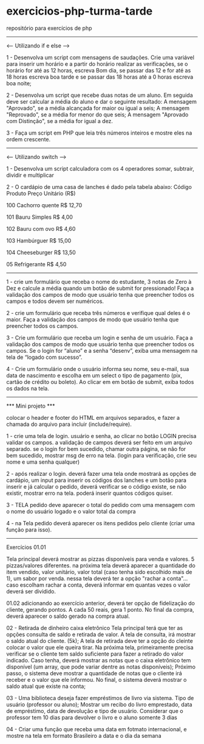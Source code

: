 # exercicios-php-turma-tarde
repositório para exercícios de php

---------------------------------------
<-- Utilizando if e else -->

1 - Desenvolva um script com mensagens de saudações. Crie uma variável para inserir um horário e a partir do horário realizar as verificações, se o horário for até as 12 horas, escreva Bom dia, se passar das 12 e for até as 18 horas escreva boa tarde e se passar das 18 horas até a 0 horas escreva boa noite;

2 - Desenvolva um script que recebe duas notas de um aluno. Em seguida deve ser calcular a média do aluno e dar o seguinte resultado:
A mensagem "Aprovado", se a média alcançada for maior ou igual a seis;
A mensagem "Reprovado", se a média for menor do que seis;
A mensagem "Aprovado com Distinção", se a média for igual a dez.

3 - Faça um script em PHP que leia três números inteiros e mostre eles na ordem crescente.

---------------------------------------

<-- Utilizando switch -->

1 - Desenvolva um script calculadora com os 4 operadores somar, subtrair, dividir e multiplicar

2 - O cardápio de uma casa de lanches é dado pela tabela abaixo:
Código Produto Preço Unitário (R$)

100 Cachorro quente R$ 12,70

101 Bauru Simples R$ 4,00

102 Bauru com ovo R$ 4,60

103 Hambúrguer R$ 15,00

104 Cheeseburger R$ 13,50

05 Refrigerante R$ 4,50

---------------------------------------

1 - crie um formulário que receba o nome do estudante, 3 notas de Zero à Dez e calcule a média quando um botão de submit for pressionado! Faça a validação dos campos de modo que usuário tenha que preencher todos os campos e todos devem ser numéricos.

2 - crie um formulário que receba três números e verifique qual deles é o maior. Faça a validação dos campos de modo que usuário tenha que preencher todos os campos.

3 - Crie um formulário que receba um login e senha de um usuário. Faça a validação dos campos de modo que usuário tenha que preencher todos os campos. Se o login for “aluno” e a senha “desenv”, exiba uma mensagem na tela de “logado com sucesso”.

4 - Crie um formulário onde o usuário informa seu nome, seu e-mail, sua data de nascimento e escolha em um select o tipo de pagamento (pix, cartão de crédito ou boleto). Ao clicar em em botão de submit, exiba todos os dados na tela.

---------------------------------------
*** Mini projeto ***

colocar o header e footer do HTML em arquivos separados, e fazer a chamada do arquivo para incluir (include/require).

1 - crie uma tela de login. usuário e senha, ao clicar no botão LOGIN precisa validar os campos. a validação de campos deverá ser feito em um arquivo separado.
se o login for bem sucedido, chamar outra página, se não for bem sucedido, mostrar msg de erro na tela. (login para verificação, crie seu nome e uma senha qualquer)

2 - após realizar o login.
deverá fazer uma tela onde mostrará as opções de cardápio, um input para inserir os códigos dos lanches e um botão para inserir e já calcular o pedido, deverá verificar se o código existe, se não existir, mostrar erro na tela. poderá inserir quantos códigos quiser.

3 - TELA pedido deve aparecer o total do pedido com uma mensagem com o nome do usuário logado e o valor total da compra

4 - na Tela pedido deverá aparecer os itens pedidos pelo cliente (criar uma função para isso).

--------------------------------------
Exercícios
01.01

Tela principal deverá mostrar as pizzas disponíveis para venda e valores. 5 pizzas/valores diferentes. 
na próxima tela deverá aparecer a quantidade do item vendido, valor unitário, valor total (caso tenha sido escolhido mais de 1), um sabor por venda.
nessa tela deverá ter a opção "rachar a conta"... caso escolham rachar a conta, deverá informar em quantas vezes o valor deverá ser dividido.

01.02 
adicionando ao exercício anterior, deverá ter opção de fidelização do cliente, gerando pontos. A cada 50 reais, gera 1 ponto.
No final da compra, deverá aparecer o saldo gerado na compra atual.

02 - Retirada de dinheiro caixa eletrônico
Tela principal terá que ter as opções consulta de saldo e retirada de valor.
A tela de consulta, irá mostrar o saldo atual do cliente. (5k);
A tela de retirada deve ter a opção do cleinte colocar o valor que ele queira tirar. Na próxima tela, primeiramente precisa verificar se o cliente tem saldo suficiente para fazer a retirado do valor indicado. Caso tenha, deverá mostrar as notas que o caixa eletrônico tem disponível (um array, que pode variar dentre as notas disponíveis);
Próximo passo, o sistema deve mostrar a quantidade de notas que o cliente irá receber e o valor que ele informou.
No final, o sistema deverá mostrar o saldo atual que existe na conta;

03 - Uma biblioteca deseja fazer empréstimos de livro via sistema. Tipo de usuário (professor ou aluno); Mostrar um recibo do livro emprestado, data de empréstimo, data de devolução e tipo de usuário. Considerar que o professor tem 10 dias para devolver o livro e o aluno somente 3 dias

04 - Criar uma função que receba uma data em fotmato internacional, e mostre na tela em formato Brasileiro a data e o dia da semana
